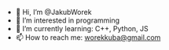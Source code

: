 - 👋 Hi, I’m @JakubWorek
- 👀 I’m interested in programming
- 🌱 I’m currently learning: C++, Python, JS
- 📫 How to reach me: worekkuba@gmail.com

<!---
JakubWorek/JakubWorek is a ✨ special ✨ repository because its `README.md` (this file) appears on your GitHub profile.
You can click the Preview link to take a look at your changes.
--->
